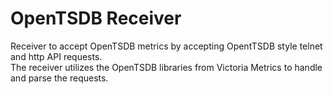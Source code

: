 # OpenTSDB Receiver
Receiver to accept OpenTSDB metrics by accepting OpentTSDB style telnet and http API requests.  
The receiver utilizes the OpenTSDB libraries from Victoria Metrics to handle and parse the requests.